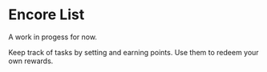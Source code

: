 # Encore List
A work in progess for now.

Keep track of tasks by setting and earning points. Use them to redeem your own rewards.
